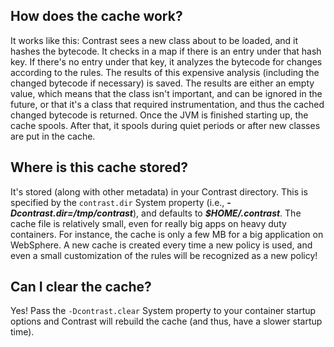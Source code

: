<!--
title: "Working with Contrast's Java Agent Cache"
description: "You may have noticed that Contrast was slow to start up the first time it ran, then fast after that. That's because Contrast caches all of its bytecode analysis."
tags: "java agent performance cache"
-->

## How does the cache work?
It works like this: Contrast sees a new class about to be loaded, and it hashes the bytecode. It checks in a map if there is an entry under that hash key. If there's no entry under that key, it analyzes the bytecode for changes according to the rules. The results of this expensive analysis (including the changed bytecode if necessary) is saved. The results are either an empty value, which means that the class isn't important, and can be ignored in the future, or that it's a class that required instrumentation, and thus the cached changed bytecode is returned. Once the JVM is finished starting up, the cache spools. After that, it spools during quiet periods or after new classes are put in the cache.

## Where is this cache stored?
It's stored (along with other metadata) in your Contrast directory. This is specified by the ```contrast.dir``` System property (i.e., ***-Dcontrast.dir=/tmp/contrast***), and defaults to ***$HOME/.contrast***.
The cache file is relatively small, even for really big apps on heavy duty containers. For instance, the cache is only a few MB for a big application on WebSphere. A new cache is created every time a new policy is used, and even a small customization of the rules will be recognized as a new policy!

## Can I clear the cache?
Yes! Pass the ```-Dcontrast.clear``` System property to your container startup options and Contrast will rebuild the cache (and thus, have a slower startup time). 
